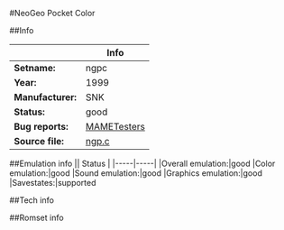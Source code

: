 #NeoGeo Pocket Color

##Info

||Info|
|-----|-----|
|**Setname:**|ngpc
|**Year:**|1999
|**Manufacturer:**|SNK
|**Status:**|good
|**Bug reports:**|[MAMETesters](http://mametesters.org/view_all_set.php?type=1&temporary=y&search=ngp.c)
|**Source file:**|[ngp.c](https://github.com/mamedev/mame/blob/master/src/mess/drivers/ngp.c)

##Emulation info
|| Status |
|-----|-----|
|Overall emulation:|good
|Color emulation:|good
|Sound emulation:|good
|Graphics emulation:|good
|Savestates:|supported

##Tech info

##Romset info

<!--- START OF EDITED COMMENT DO NOT TOUCH TEXT ABOVE-->
